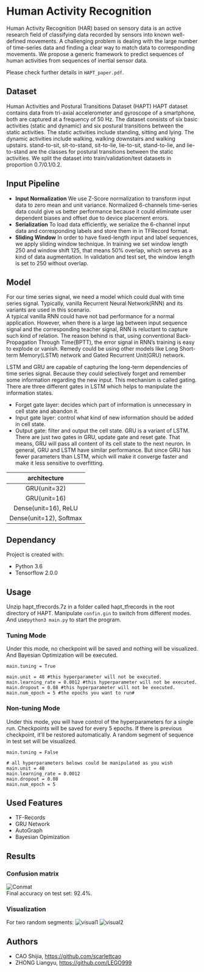 # Human Activity Recognition
Human Activity Recognition (HAR) based on sensory data is an active research field of classifying data recorded by sensors into known well-defined movements. A challenging problem is dealing with the large number of time-series data and finding a clear way to match data to corresponding movements. We propose a generic framework to predict sequences of human activities from sequences of inertial sensor data. 

Please check further details in ```HAPT_paper.pdf```.

## Dataset
Human Activities and Postural Transitions Dataset (HAPT)
HAPT dataset contains data from tri-axial accelerometer and gyroscope of a smartphone, both are captured at a
frequency of 50 Hz. The dataset consists of six basic activities (static and dynamic) and six postural transitions between
the static activities. The static activities include standing, sitting and lying. The dynamic activities include walking,
walking downstairs and walking upstairs. stand-to-sit, sit-to-stand, sit-to-lie, lie-to-sit, stand-to-lie, and lie-to-stand are
the classes for postural transitions between the static activities. We split the dataset into train/validation/test datasets in
proportion 0.7/0.1/0.2.

## Input Pipeline
* **Input Normalization**
We use Z-Score normalization to transform input data to zero mean and unit variance. Normalized 6-channels time-series data could give us better performance because it could eliminate user dependent biases and offset due to device placement errors.
* **Serialization**
To load data efficiently, we serialize the 6-channel input data and corresponding labels and store them in
in TFRecord format.
* **Sliding Window**
In order to have fixed-length input and label sequences, we apply sliding window technique. In
training we set window length 250 and window shift 125, that means 50% overlap, which serves as a kind of data
augmentation. In validation and test set, the window length is set to 250 without overlap.  

## Model
For our time series signal, we need a model which could dual with time series signal. Typically, vanilla Recurrent Neural Network(RNN) and its variants are used in this scenario.  
A typical vanilla RNN could have not bad performance for a normal application. However, when there is a large lag between input sequence signal and the corresponding teacher signal, RNN is reluctant to capture such kind of relation. The reason behind is that, using conventional Back-Propagation Through Time(BPTT), the error signal in RNN’s
training is easy to explode or vanish. Remedy could be using other models like Long Short-term Memory(LSTM) network and Gated Recurrent Unit(GRU) network.

LSTM and GRU are capable of capturing the long-term dependencies of time series signal. Because they could
selectively forget and remember some information regarding the new input. This mechanism is called gating. There are
three different gates in LSTM which helps to manipulate the information states.
* Forget gate layer: decides which part of information is unnecessary in cell state and abandon it.
* Input gate layer: control what kind of new information should be added in cell state.
* Output gate: filter and output the cell state.
GRU is a variant of LSTM. There are just two gates in GRU, update gate and reset gate. That means, GRU will pass all
content of its cell state to the next neuron. In general, GRU and LSTM have similar performance. But since GRU has
fewer parameters than LSTM, which will make it converge faster and make it less sensitive to overfitting.  

| architecture |
|:------:|
|GRU(unit=32)|
|GRU(unit=16)|
|Dense(unit=16), ReLU|
|Dense(unit=12), Softmax|

##


## Dependancy
Project is created with:
- Python 3.6
- Tensorflow 2.0.0

## Usage
Unzip hapt_tfrecords.7z in a folder called hapt_tfrecords in the root directory of HAPT. Manipulate ```confin.gin``` to switch from different modes. And use```python3 main.py``` to start the program.

### Tuning Mode
Under this mode, no checkpoint will be saved and nothing will be visualized. And Bayesian Optimization will be executed.
```
main.tuning = True

main.unit = 48 #this hyperparameter will not be executed.
main.learning_rate = 0.0012 #this hyperparameter will not be executed.
main.dropout = 0.08 #this hyperparameter will not be executed.
main.num_epoch = 5 #the epochs you want to run#
```

### Non-tuning Mode
Under this mode, you will have control of the hyperparameters for a single run. Checkpoints will be saved for every 5 epochs. If there is previous checkpoint, it'll be restored automatically. A random segment of sequence in test set will be visualized.
```
main.tuning = False

# all hyperparameters belows could be manipulated as you wish
main.unit = 48
main.learning_rate = 0.0012
main.dropout = 0.08
main.num_epoch = 5
```
## Used Features
* TF-Records
* GRU Network
* AutoGraph
* Bayesian Opimization
## Results
### Confusion matrix
![Conmat](https://github.com/LEGO999/Human-Activaity-Recognition-HAPT/blob/master/ConMat.PNG)  
Final accuracy on test set: 92.4%.
### Visualization
For two random segments:
![visual1](https://github.com/LEGO999/Human-Activaity-Recognition-HAPT/blob/master/visualization/20200211-112221.png)
![visual2](https://github.com/LEGO999/Human-Activaity-Recognition-HAPT/blob/master/visualization/20200210-213757.png)
## Authors
- CAO Shijia, https://github.com/scarlettcao
- ZHONG Liangyu, https://github.com/LEGO999
